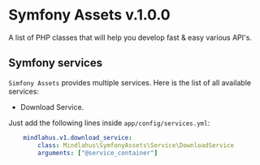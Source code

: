 # Symfony Assets v.1.0.0

A list of PHP classes that will help you develop fast & easy various API's.

## Symfony services

`Simfony Assets` provides multiple services. Here is the list of all available services:

- Download Service.

Just add the following lines inside `app/config/services.yml`:
 
```yaml
    mindlahus.v1.download_service:
        class: Mindlahus\SymfonyAssets\Service\DownloadService
        arguments: ["@service_container"]
```